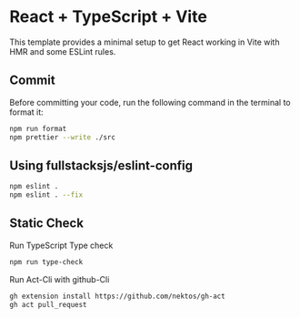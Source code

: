 # React + TypeScript + Vite

This template provides a minimal setup to get React working in Vite with HMR and some ESLint rules.

## Commit

Before committing your code, run the following command in the terminal to format it:

```bash
npm run format
npm prettier --write ./src
```

## Using fullstacksjs/eslint-config

```bash
npm eslint .
npm eslint . --fix
```

## Static Check

Run TypeScript Type check

```bash
npm run type-check
```

Run Act-Cli with github-Cli

```bash
gh extension install https://github.com/nektos/gh-act
gh act pull_request
```
